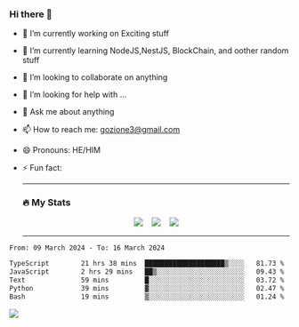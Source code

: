 ### Hi there 👋

<!--
**charlieScript/charlieScript** is a ✨ _special_ ✨ repository because its `README.md` (this file) appears on your GitHub profile.

Here are some ideas to get you started: -->

- 🔭 I’m currently working on Exciting stuff
- 🌱 I’m currently learning NodeJS,NestJS, BlockChain, and oother random stuff
- 👯 I’m looking to collaborate on anything
- 🤔 I’m looking for help with ...
- 💬 Ask me about anything
- 📫 How to reach me: gozione3@gmail.com
- 😄 Pronouns: HE/HIM
- ⚡ Fun fact:


  ---

  ### :fire: My Stats

  <div id="stats" align="center">
  <img src="http://github-readme-streak-stats.herokuapp.com?user=charlieScript&theme=dark&date_format=M%20j%5B%2C%20Y%5D" />&nbsp;&nbsp;&nbsp;
  <img src="https://github-readme-stats.vercel.app/api/top-langs/?username=charlieScript&layout=compact&theme=vision-friendly-dark"/>&nbsp;&nbsp;&nbsp;
  <img src="https://github-readme-stats.vercel.app/api?username=charlieScript&show_icons=true&theme=radical"/>
  </div>

  ---



<!--START_SECTION:waka-->

```txt
From: 09 March 2024 - To: 16 March 2024

TypeScript        21 hrs 38 mins  ████████████████████▒░░░░   81.73 %
JavaScript        2 hrs 29 mins   ██▒░░░░░░░░░░░░░░░░░░░░░░   09.43 %
Text              59 mins         █░░░░░░░░░░░░░░░░░░░░░░░░   03.72 %
Python            39 mins         ▓░░░░░░░░░░░░░░░░░░░░░░░░   02.47 %
Bash              19 mins         ▒░░░░░░░░░░░░░░░░░░░░░░░░   01.24 %
```

<!--END_SECTION:waka-->
![](https://komarev.com/ghpvc/?username=charlieScript)
